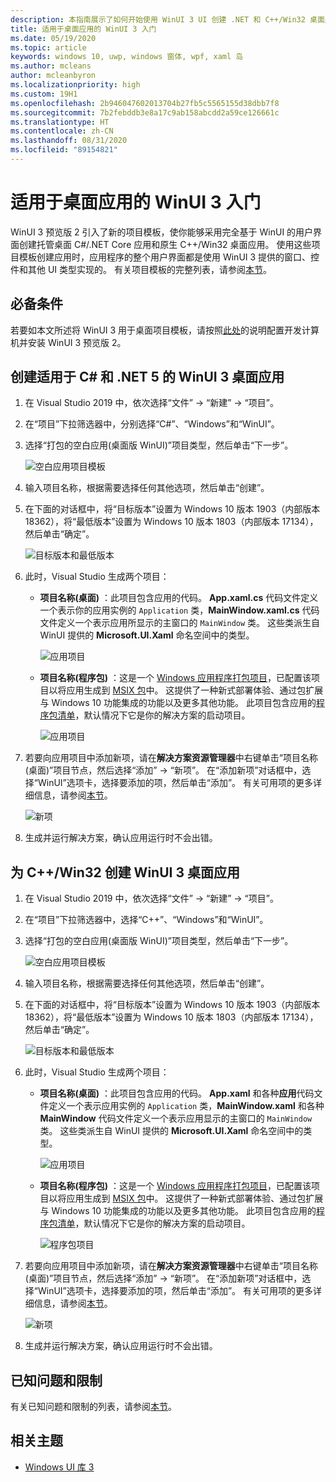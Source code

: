 ```yaml
---
description: 本指南展示了如何开始使用 WinUI 3 UI 创建 .NET 和 C++/Win32 桌面应用。
title: 适用于桌面应用的 WinUI 3 入门
ms.date: 05/19/2020
ms.topic: article
keywords: windows 10, uwp, windows 窗体, wpf, xaml 岛
ms.author: mcleans
author: mcleanbyron
ms.localizationpriority: high
ms.custom: 19H1
ms.openlocfilehash: 2b946047602013704b27fb5c5565155d38dbb7f8
ms.sourcegitcommit: 7b2febddb3e8a17c9ab158abcdd2a59ce126661c
ms.translationtype: HT
ms.contentlocale: zh-CN
ms.lasthandoff: 08/31/2020
ms.locfileid: "89154821"
---
```

# <a name="get-started-with-winui-3-for-desktop-apps"></a>适用于桌面应用的 WinUI 3 入门

WinUI 3 预览版 2 引入了新的项目模板，使你能够采用完全基于 WinUI 的用户界面创建托管桌面 C#/.NET Core 应用和原生 C++/Win32 桌面应用。 使用这些项目模板创建应用时，应用程序的整个用户界面都是使用 WinUI 3 提供的窗口、控件和其他 UI 类型实现的。 有关项目模板的完整列表，请参阅[本节](index.md#project-templates-for-winui-3)。

## <a name="prerequisites"></a>必备条件

若要如本文所述将 WinUI 3 用于桌面项目模板，请按照[此处](index.md#install-winui-3-preview-2)的说明配置开发计算机并安装 WinUI 3 预览版 2。

## <a name="create-a-winui-3-desktop-app-for-c-and-net-5"></a>创建适用于 C# 和 .NET 5 的 WinUI 3 桌面应用

1. 在 Visual Studio 2019 中，依次选择“文件” -> “新建” -> “项目”。  

2. 在“项目”下拉筛选器中，分别选择“C#”、“Windows”和“WinUI”。

3. 选择“打包的空白应用(桌面版 WinUI)”项目类型，然后单击“下一步”。

    ![空白应用项目模板](images/WinUI-csharp-newproject.png)

4. 输入项目名称，根据需要选择任何其他选项，然后单击“创建”。

5. 在下面的对话框中，将“目标版本”设置为 Windows 10 版本 1903（内部版本 18362），将“最低版本”设置为 Windows 10 版本 1803（内部版本 17134），然后单击“确定”。

    ![目标版本和最低版本](images/WinUI-min-target-version.png)

6. 此时，Visual Studio 生成两个项目：

    * **项目名称(桌面)** ：此项目包含应用的代码。 **App.xaml.cs** 代码文件定义一个表示你的应用实例的 `Application` 类，**MainWindow.xaml.cs** 代码文件定义一个表示应用所显示的主窗口的 `MainWindow` 类。 这些类派生自 WinUI 提供的 **Microsoft.UI.Xaml** 命名空间中的类型。

        ![应用项目](images/WinUI-csharp-appproject.png)

    * **项目名称(程序包)** ：这是一个 [Windows 应用程序打包项目](/windows/msix/desktop/desktop-to-uwp-packaging-dot-net)，已配置该项目以将应用生成到 [MSIX 包](/windows/msix/overview)中。 这提供了一种新式部署体验、通过包扩展与 Windows 10 功能集成的功能以及更多其他功能。 此项目包含应用的[程序包清单](/uwp/schemas/appxpackage/uapmanifestschema/schema-root)，默认情况下它是你的解决方案的启动项目。

        ![应用项目](images/WinUI-csharp-packageproject.png)

7. 若要向应用项目中添加新项，请在**解决方案资源管理器**中右键单击“项目名称(桌面)”项目节点，然后选择“添加” -> “新项”。  在“添加新项”对话框中，选择“WinUI”选项卡，选择要添加的项，然后单击“添加”。 有关可用项的更多详细信息，请参阅[本节](index.md#item-templates-for-winui-3)。

    ![新项](images/WinUI-csharp-newitem.png)

8. 生成并运行解决方案，确认应用运行时不会出错。

## <a name="create-a-winui-3-desktop-app-for-cwin32"></a>为 C++/Win32 创建 WinUI 3 桌面应用

1. 在 Visual Studio 2019 中，依次选择“文件” -> “新建” -> “项目”。  

2. 在“项目”下拉筛选器中，选择“C++”、“Windows”和“WinUI”。

3. 选择“打包的空白应用(桌面版 WinUI)”项目类型，然后单击“下一步”。

    ![空白应用项目模板](images/WinUI-cpp-newproject.png)

4. 输入项目名称，根据需要选择任何其他选项，然后单击“创建”。

5. 在下面的对话框中，将“目标版本”设置为 Windows 10 版本 1903（内部版本 18362），将“最低版本”设置为 Windows 10 版本 1803（内部版本 17134），然后单击“确定”。

    ![目标版本和最低版本](images/WinUI-min-target-version.png)

6. 此时，Visual Studio 生成两个项目：

    * **项目名称(桌面)** ：此项目包含应用的代码。 **App.xaml** 和各种**应用**代码文件定义一个表示应用实例的 `Application` 类，**MainWindow.xaml** 和各种 **MainWindow** 代码文件定义一个表示应用显示的主窗口的 `MainWindow` 类。 这些类派生自 WinUI 提供的 **Microsoft.UI.Xaml** 命名空间中的类型。

        ![应用项目](images/WinUI-cpp-appproject.png)

    * **项目名称(程序包)** ：这是一个 [Windows 应用程序打包项目](/windows/msix/desktop/desktop-to-uwp-packaging-dot-net)，已配置该项目以将应用生成到 [MSIX 包](/windows/msix/overview)中。 这提供了一种新式部署体验、通过包扩展与 Windows 10 功能集成的功能以及更多其他功能。 此项目包含应用的[程序包清单](/uwp/schemas/appxpackage/uapmanifestschema/schema-root)，默认情况下它是你的解决方案的启动项目。

        ![程序包项目](images/WinUI-cpp-packageproject.png)

7. 若要向应用项目中添加新项，请在**解决方案资源管理器**中右键单击“项目名称(桌面)”项目节点，然后选择“添加” -> “新项”。  在“添加新项”对话框中，选择“WinUI”选项卡，选择要添加的项，然后单击“添加”。 有关可用项的更多详细信息，请参阅[本节](index.md#item-templates-for-winui-3)。

    ![新项](images/WinUI-cpp-newitem.png)

8. 生成并运行解决方案，确认应用运行时不会出错。

## <a name="known-issues-and-limitations"></a>已知问题和限制

有关已知问题和限制的列表，请参阅[本节](index.md#preview-2-limitations-and-known-issues)。

## <a name="related-topics"></a>相关主题

* [Windows UI 库 3](index.md)